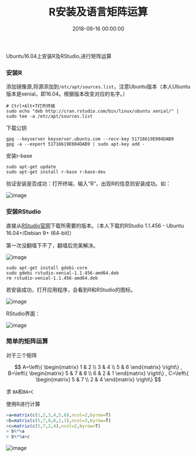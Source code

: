 ﻿---
layout: post
title: R安装及语言矩阵运算
date: 2018-09-16 00:00:00
categories: 云计算
tags: R
mathjax: true
---

Ubuntu16.04上安装R及RStudio,进行矩阵运算

### 安装R

添加镜像源,将源添加到``/etc/apt/sources.list``，注意Ubuntu版本（本人Ubuntu版本是xenial，即16.04。根据版本改变对应的名字。）

```shell
# Ctrl+Alt+T打开终端
sudo echo "deb http://cran.rstudio.com/bin/linux/ubuntu xenial/" | sudo tee -a /etc/apt/sources.list
```

下载公钥

```shell
gpg --keyserver keyserver.ubuntu.com --recv-key 51716619E084DAB9
gpg -a --export 51716619E084DAB9 | sudo apt-key add -
```

安装r-base

```shell
sudo apt-get update
sudo apt-get install r-base r-base-dev
```

验证安装是否成功：打开终端，输入“R”，出现R的信息则安装成功。如： 

![image](https://i.loli.net/2019/07/02/5d1aafdc4637a90044.jpg)


### 安装RStudio

直接从[RStudio官网](https://www.rstudio.com/)下载所需要的版本。（本人下载的RStudio 1.1.456 - Ubuntu 16.04+/Debian 9+ (64-bit)）

第一次没翻墙下不了，翻墙后完美解决。

![image](https://i.loli.net/2019/07/02/5d1aafe1f0d9c63799.jpg)

```shell
sudo apt-get install gdebi-core
sudo gdebi rstudio-xenial-1.1.456-amd64.deb
rm rstudio-xenial-1.1.456-amd64.deb
```

若安装成功，打开应用程序，会看到R和RStudio的图标。

![image](https://i.loli.net/2019/07/02/5d1aafe94cbce98104.jpg)

RStudio界面： 

![image](https://i.loli.net/2019/07/02/5d1aaff21737879495.jpg)

### 简单的矩阵运算

对于三个矩阵

$$
 A=\left\{
 \begin{matrix}
   1 & 2 \\
   3 & 4 \\
   5 & 6
  \end{matrix}
  \right\}
  ,
  B=\left\{
 \begin{matrix}
   5 & 7 & 8 \\
   6 & 2 & 1
  \end{matrix}
  \right\}
  ,
  C=\left\{
 \begin{matrix}
   5 & 7 \\
   2 & 4
  \end{matrix}
  \right\}
$$

求 ``BA``和``BA+C``

使用R进行计算
```R
>a=matrix(c(1,2,3,4,5,6),ncol=2,byrow=T)
>b=matrix(c(5,7,8,6,2,1),ncol=3,byrow=T)
>c=matrix(c(5,7,2,4),ncol=2,byrow=T)
> b%*%a
> b%*%a+c
```

![image](https://i.loli.net/2019/07/02/5d1aaffc397bc47105.jpg)
